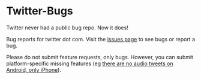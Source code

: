 # Twitter-Bugs

Twitter never had a public bug repo. Now it does!

Bug reports for twitter dot com. Visit the [issues page](https://github.com/simonsarris/Twitter-Bugs/issues) to see bugs or report a bug.

Please do not submit feature requests, only bugs. However, you can submit platform-specific missing features (eg [there are no audio tweets on Android, only iPhone](https://github.com/simonsarris/Twitter-Bugs/issues/6)).
